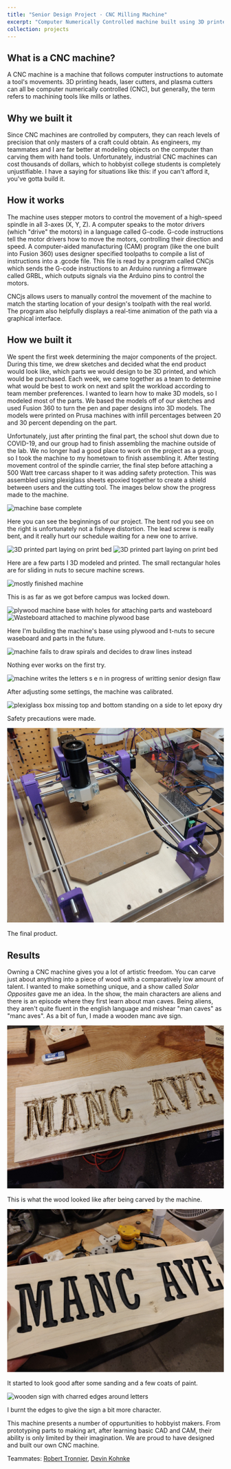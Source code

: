 ```yaml
---
title: "Senior Design Project - CNC Milling Machine"
excerpt: "Computer Numerically Controlled machine built using 3D printed parts that can carve wood and aluminum<br/><a href='/projects/cnc-machine/'><img src='/images/cnc-1.jpg' alt='cnc machine' width='980' height='736'></a>"
collection: projects
---
```


What is a CNC machine?
------
A CNC machine is a machine that follows computer instructions to automate a tool's movements. 3D printing heads, laser cutters, and plasma cutters can all be computer numerically controlled (CNC), but generally, the term refers to machining tools like mills or lathes.

Why we built it
------
Since CNC machines are controlled by computers, they can reach levels of precision that only masters of a craft could obtain. As engineers, my teammates and I are far better at modeling objects on the computer than carving them with hand tools. Unfortunately, industrial CNC machines can cost thousands of dollars, which to hobbyist college students is completely unjustifiable. I have a saying for situations like this: if you can't afford it, you've gotta build it.

How it works
------
The machine uses stepper motors to control the movement of a high-speed spindle in all 3-axes (X, Y, Z). A computer speaks to the motor drivers (which "drive" the motors) in a language called G-code. G-code instructions tell the motor drivers how to move the motors, controlling their direction and speed. A computer-aided manufacturing (CAM) program (like the one built into Fusion 360) uses designer specified toolpaths to compile a list of instructions into a .gcode file. This file is read by a program called CNCjs which sends the G-code instructions to an Arduino running a firmware called GRBL, which outputs signals via the Arduino pins to control the motors.

CNCjs allows users to manually control the movement of the machine to match the starting location of your design's toolpath with the real world. The program also helpfully displays a real-time animation of the path via a graphical interface.

How we built it
------
We spent the first week determining the major components of the project. During this time, we drew sketches and decided what the end product would look like, which parts we would design to be 3D printed, and which would be purchased. Each week, we came together as a team to determine what would be best to work on next and split the workload according to team member preferences. I wanted to learn how to make 3D models, so I modeled most of the parts. We based the models off of our sketches and used Fusion 360 to turn the pen and paper designs into 3D models. The models were printed on Prusa machines with infill percentages between 20 and 30 percent depending on the part. 

Unfortunately, just after printing the final part, the school shut down due to COVID-19, and our group had to finish assembling the machine outside of the lab. We no longer had a good place to work on the project as a group, so I took the machine to my hometown to finish assembling it. After testing movement control of the spindle carrier, the final step before attaching a 500 Watt tree carcass shaper to it was adding safety protection. This was assembled using plexiglass sheets epoxied together to create a shield between users and the cutting tool. The images below show the progress made to the machine.

<img src='/images/base-complete.jpg' alt='machine base complete'>

Here you can see the beginnings of our project. The bent rod you see on the right is unfortunately not a fisheye distortion. The lead screw is really bent, and it really hurt our schedule waiting for a new one to arrive.

<img class='left' src='/images/side-printed.jpg' alt='3D printed part laying on print bed' width='382' height='288'>
<img class='right' src='/images/spindle-holder-printed.jpg' alt='3D printed part laying on print bed' width='382' height='288'>

Here are a few parts I 3D modeled and printed. The small rectangular holes are for sliding in nuts to secure machine screws.

<img src='/images/carrier-complete.jpg' alt='mostly finished machine'>

This is as far as we got before campus was locked down.

<img class='left' src='/images/t-nuts.jpg' alt='plywood machine base with holes for attaching parts and wasteboard' width='382' height='288'>
<img class='right' src='/images/wasteboard.jpg' alt='Wasteboard attached to machine plywood base' width='382' height='288'>

Here I'm building the machine's base using plywood and t-nuts to secure waseboard and parts in the future.

<img src='/images/cnc-drawing-test1.jpg' alt='machine fails to draw spirals and decides to draw lines instead'>

Nothing ever works on the first try.

<img src='/images/cnc-drawing-test2.jpg' alt='machine writes the letters s e n in progress of writting senior design flaw'>

After adjusting some settings, the machine was calibrated.

<img src='/images/protective-shield.jpg' alt='plexiglass box missing top and bottom standing on a side to let epoxy dry'>

Safety precautions were made.

<img src='/images/cnc-done.jpg' alt='fully-assembled machine'>

The final product.

Results
------
Owning a CNC machine gives you a lot of artistic freedom. You can carve just about anything into a piece of wood with a comparatively low amount of talent. I wanted to make something unique, and a show called <i>Solar Opposites</i> gave me an idea. In the show, the main characters are aliens and there is an episode where they first learn about man caves. Being aliens, they aren't quite fluent in the english language and mishear "man caves" as "manc aves". As a bit of fun, I made a wooden manc ave sign.

<img src='/images/manc-ave1.jpg' alt='sign with wood burrs around letters'>

This is what the wood looked like after being carved by the machine.

<img src='/images/manc-ave2.jpg' alt='manc ave sign with letters painted black'>

It started to look good after some sanding and a few coats of paint.

<img src='/images/manc-ave3.jpg' alt='wooden sign with charred edges around letters'>

I burnt the edges to give the sign a bit more character.

This machine presents a number of oppurtunities to hobbyist makers. From prototyping parts to making art, after learning basic CAD and CAM, their ability is only limited by their imagination. We are proud to have designed and built our own CNC machine.

Teammates: <a href="https://www.linkedin.com/in/robert-tronnier-2ba4a5172/">Robert Tronnier</a>, <a href="https://www.linkedin.com/in/devin-kohnke-048b6b159/">Devin Kohnke</a>
